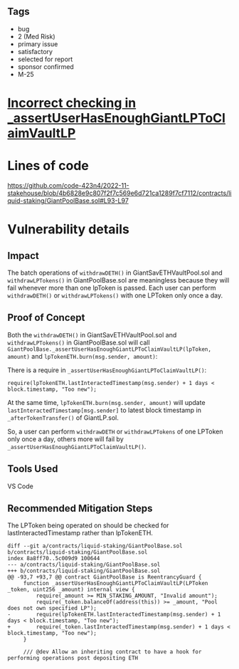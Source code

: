 ## Tags

- bug
- 2 (Med Risk)
- primary issue
- satisfactory
- selected for report
- sponsor confirmed
- M-25

# [Incorrect checking in _assertUserHasEnoughGiantLPToClaimVaultLP](https://github.com/code-423n4/2022-11-stakehouse-findings/issues/382) 

# Lines of code

https://github.com/code-423n4/2022-11-stakehouse/blob/4b6828e9c807f2f7c569e6d721ca1289f7cf7112/contracts/liquid-staking/GiantPoolBase.sol#L93-L97


# Vulnerability details

## Impact
The batch operations of `withdrawDETH()` in GiantSavETHVaultPool.sol and `withdrawLPTokens()` in GiantPoolBase.sol are meaningless because they will fail whenever more than one lpToken is passed.
Each user can perform `withdrawDETH()` or `withdrawLPTokens()` with one LPToken only once a day.

## Proof of Concept

Both the `withdrawDETH()` in GiantSavETHVaultPool.sol and `withdrawLPTokens()` in GiantPoolBase.sol will call `GiantPoolBase._assertUserHasEnoughGiantLPToClaimVaultLP(lpToken, amount)` and `lpTokenETH.burn(msg.sender, amount)`:

There is a require in `_assertUserHasEnoughGiantLPToClaimVaultLP()`:
```
require(lpTokenETH.lastInteractedTimestamp(msg.sender) + 1 days < block.timestamp, "Too new");
```

At the same time, `lpTokenETH.burn(msg.sender, amount)` will update `lastInteractedTimestamp[msg.sender]` to latest block timestamp in `_afterTokenTransfer()` of GiantLP.sol.

So, a user can perform `withdrawDETH` or `withdrawLPTokens` of one LPToken only once a day, others more will fail by `_assertUserHasEnoughGiantLPToClaimVaultLP()`.

## Tools Used
VS Code

## Recommended Mitigation Steps

The LPToken being operated on should be checked for lastInteractedTimestamp rather than lpTokenETH.

```
diff --git a/contracts/liquid-staking/GiantPoolBase.sol b/contracts/liquid-staking/GiantPoolBase.sol
index 8a8ff70..5c009d9 100644
--- a/contracts/liquid-staking/GiantPoolBase.sol
+++ b/contracts/liquid-staking/GiantPoolBase.sol
@@ -93,7 +93,7 @@ contract GiantPoolBase is ReentrancyGuard {
     function _assertUserHasEnoughGiantLPToClaimVaultLP(LPToken _token, uint256 _amount) internal view {
         require(_amount >= MIN_STAKING_AMOUNT, "Invalid amount");
         require(_token.balanceOf(address(this)) >= _amount, "Pool does not own specified LP");
-        require(lpTokenETH.lastInteractedTimestamp(msg.sender) + 1 days < block.timestamp, "Too new");
+        require(_token.lastInteractedTimestamp(msg.sender) + 1 days < block.timestamp, "Too new");
     }

     /// @dev Allow an inheriting contract to have a hook for performing operations post depositing ETH
```

